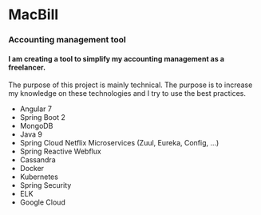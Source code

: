 # MacBill
### Accounting management tool
#### I am creating a tool to simplify my accounting management as a freelancer.

The purpose of this project is mainly technical. 
The purpose is to increase my knowledge on these technologies and I try to use the best practices.

 - Angular 7
 - Spring Boot 2
 - MongoDB
 - Java 9
 - Spring Cloud Netflix Microservices (Zuul, Eureka, Config, ...)
 - Spring Reactive Webflux
 - Cassandra
 - Docker
 - Kubernetes
 - Spring Security
 - ELK
 - Google Cloud

